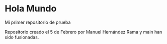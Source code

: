 # Hola Mundo
Mi primer repositorio de prueba

Repositorio creado el 5 de Febrero por Manuel Hernández
Rama y main han sido fusionadas.
